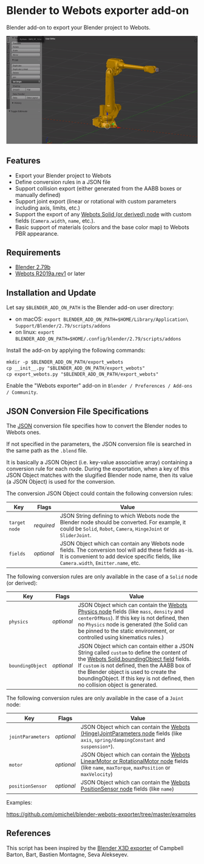 # Blender to Webots exporter add-on

Blender add-on to export your Blender project to Webots.

![Demo](demo.gif)

## Features

- Export your Blender project to Webots
- Define conversion rules in a JSON file
- Support collision export (either generated from the AABB boxes or manually defined)
- Support joint export (linear or rotational with custom parameters including axis, limits, etc.)
- Support the export of any [Webots Solid (or derived) node](https://www.cyberbotics.com/doc/reference/jointparameters) with custom fields (`Camera.width`, `name`, etc.).
- Basic support of materials (colors and the base color map) to Webots PBR appearance.

## Requirements

- [Blender 2.79b](https://www.blender.org)
- [Webots R2019a.rev1](https://www.cyberbotics.com) or later

## Installation and Update

Let say `$BLENDER_ADD_ON_PATH` is the Blender add-on user directory:

- on macOS: `export BLENDER_ADD_ON_PATH=$HOME/Library/Application\ Support/Blender/2.79/scripts/addons`
- on linux: `export BLENDER_ADD_ON_PATH=$HOME/.config/blender/2.79/scripts/addons`

Install the add-on by applying the following commands:

```
mkdir -p $BLENDER_ADD_ON_PATH/export_webots
cp __init__.py "$BLENDER_ADD_ON_PATH/export_webots"
cp export_webots.py "$BLENDER_ADD_ON_PATH/export_webots"
```

Enable the "Webots exporter" add-on in `Blender / Preferences / Add-ons / Community`.

## JSON Conversion File Specifications

The [JSON](https://en.wikipedia.org/wiki/JSON) conversion file specifies how to convert the Blender nodes to Webots ones.

If not specified in the parameters, the JSON conversion file is searched in the same path as the `.blend` file.

It is basically a JSON Object (i.e. key-value associative array) containing a conversion rule for each node.
During the exportation, when a key of this JSON Object matches with the slugified Blender node name, then its value (a JSON Object) is used for the conversion.

The conversion JSON Object could contain the following conversion rules:

| Key | Flags | Value |
| --- | --- | --- |
| `target node` | _required_ | JSON String defining to which Webots node the Blender node should be converted. For example, it could be `Solid`, `Robot`, `Camera`, `HingeJoint` or `SliderJoint`. |
| `fields` | _optional_ | JSON Object which can contain any Webots node fields. The conversion tool will add these fields as-is. It is convenient to add device specific fields, like `Camera.width`, `Emitter.name`, etc. |

The following conversion rules are only available in the case of a `Solid` node (or derived):

| Key | Flags | Value |
| --- | --- | --- |
| `physics` | _optional_ | JSON Object which can contain the [Webots Physics node](https://www.cyberbotics.com/doc/reference/physics) fields (like `mass`, `density` and `centerOfMass`). If this key is not defined, then no `Physics` node is generated (the Solid can be pinned to the static environment, or controlled using kinematics rules.) |
| `boundingObject` | _optional_ | JSON Object which can contain either a JSON String called `custom` to define the content of the [Webots Solid.boundingObject field](https://www.cyberbotics.com/doc/reference/solid) fields. If `custom` is not defined, then the AABB box of the Blender object is used to create the boundingObject. If this key is not defined, then no collision object is generated. |

The following conversion rules are only available in the case of a `Joint` node:

| Key | Flags | Value |
| --- | --- | --- |
| `jointParameters` | _optional_ | JSON Object which can contain the [Webots (Hinge)JointParameters node](https://www.cyberbotics.com/doc/reference/jointparameters) fields (like `axis`, `spring/dampingConstant` and `suspension*`). |
| `motor` | _optional_ | JSON Object which can contain the [Webots LinearMotor or RotationalMotor node](https://www.cyberbotics.com/doc/reference/rotationalmotor) fields (like `name`, `maxTorque`, `maxPosition` or `maxVelocity`) |
| `positionSensor` | _optional_ | JSON Object which can contain the [Webots PositionSensor node](https://www.cyberbotics.com/doc/reference/positionsensor) fields (like `name`) |

Examples:

https://github.com/omichel/blender-webots-exporter/tree/master/examples


## References

This script has been inspired by the [Blender X3D exporter](https://github.com/sobotka/blender-addons/blob/master/io_scene_x3d/export_x3d.py) of Campbell Barton, Bart, Bastien Montagne, Seva Alekseyev.
